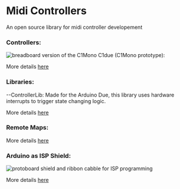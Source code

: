 # Midi Controllers
An open source library for midi controller developement

### Controllers:

![breadboard version of the C1Mono](https://github.com/JGuzak/MidiControllers/blob/master/Controllers/C1Mono/proto%20C1%20for%20due/C1due%20(2).JPG)
C1due (C1Mono prototype):


More details [here](https://github.com/JGuzak/MidiControllers/tree/master/Controllers)

### Libraries:

--ControllerLib:
    Made for the Arduino Due, this library uses hardware interrupts to trigger state changing logic.


More details [here](https://github.com/JGuzak/MidiControllers/tree/master/Libraries)


### Remote Maps:

More details [here](https://github.com/JGuzak/MidiControllers/tree/master/RemoteMaps)

### Arduino as ISP Shield:

![protoboard shield and ribbon cabble for ISP programming](https://github.com/JGuzak/MidiControllers/blob/master/uno_isp/uno_isp_shield_(1).jpg)

More details [here](https://github.com/JGuzak/MidiControllers/tree/master/uno_isp)
